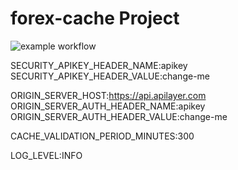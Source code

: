 # forex-cache Project
![example workflow](https://github.com/XFNeo/forex-cache/actions/workflows/mainCI.yml/badge.svg)

SECURITY_APIKEY_HEADER_NAME:apikey  
SECURITY_APIKEY_HEADER_VALUE:change-me  

ORIGIN_SERVER_HOST:https://api.apilayer.com  
ORIGIN_SERVER_AUTH_HEADER_NAME:apikey  
ORIGIN_SERVER_AUTH_HEADER_VALUE:change-me  

CACHE_VALIDATION_PERIOD_MINUTES:300  

LOG_LEVEL:INFO
